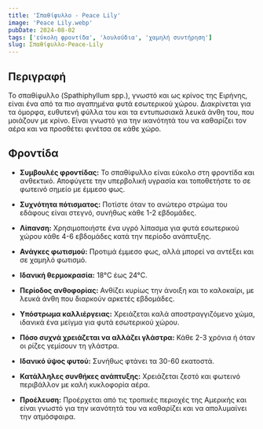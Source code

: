 ```yaml
---
title: 'Σπαθίφυλλο - Peace Lily'
image: 'Peace Lily.webp'
pubDate: 2024-08-02
tags: ['εύκολη φροντίδα', 'λουλούδια', 'χαμηλή συντήρηση']
slug: Σπαθίφυλλο-Peace-Lily
---
```


**Περιγραφή**
-------------
Το σπαθίφυλλο (Spathiphyllum spp.), γνωστό και ως κρίνος της Ειρήνης, είναι ένα από τα πιο αγαπημένα φυτά εσωτερικού χώρου. Διακρίνεται για τα όμορφα, ευθυτενή φύλλα του και τα εντυπωσιακά λευκά άνθη του, που μοιάζουν με κρίνο. Είναι γνωστό για την ικανότητά του να καθαρίζει τον αέρα και να προσθέτει φινέτσα σε κάθε χώρο.

**Φροντίδα**
------------

* **Συμβουλές φροντίδας:** 
  Το σπαθίφυλλο είναι εύκολο στη φροντίδα και ανθεκτικό. Αποφύγετε την υπερβολική υγρασία και τοποθετήστε το σε φωτεινό σημείο με έμμεσο φως.

* **Συχνότητα πότισματος:** 
  Ποτίστε όταν το ανώτερο στρώμα του εδάφους είναι στεγνό, συνήθως κάθε 1-2 εβδομάδες.

* **Λίπανση:** 
  Χρησιμοποιήστε ένα υγρό λίπασμα για φυτά εσωτερικού χώρου κάθε 4-6 εβδομάδες κατά την περίοδο ανάπτυξης.

* **Ανάγκες φωτισμού:** 
  Προτιμά έμμεσο φως, αλλά μπορεί να αντέξει και σε χαμηλό φωτισμό.

* **Ιδανική θερμοκρασία:** 
  18°C έως 24°C.

* **Περίοδος ανθοφορίας:**
  Ανθίζει κυρίως την άνοιξη και το καλοκαίρι, με λευκά άνθη που διαρκούν αρκετές εβδομάδες.

* **Υπόστρωμα καλλιέργειας:**
  Χρειάζεται καλά αποστραγγιζόμενο χώμα, ιδανικά ένα μείγμα για φυτά εσωτερικού χώρου.

* **Πόσο συχνά χρειάζεται να αλλάζει γλάστρα:** 
  Κάθε 2-3 χρόνια ή όταν οι ρίζες γεμίσουν τη γλάστρα.

* **Ιδανικό ύψος φυτού:** 
  Συνήθως φτάνει τα 30-60 εκατοστά.

* **Κατάλληλες συνθήκες ανάπτυξης:** 
  Χρειάζεται ζεστό και φωτεινό περιβάλλον με καλή κυκλοφορία αέρα.

* **Προέλευση:**
  Προέρχεται από τις τροπικές περιοχές της Αμερικής και είναι γνωστό για την ικανότητά του να καθαρίζει και να απολυμαίνει την ατμόσφαιρα.